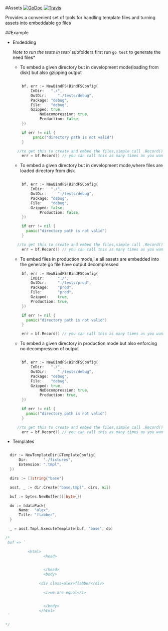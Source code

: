 #Assets
[![GoDoc](http://img.shields.io/badge/go-documentation-blue.svg?style=flat-square)](http://godoc.org/github.com/influx6/assets)
[![Travis](https://travis-ci.org/influx6/assets.svg?branch=master)](https://travis-ci.org/influx6/assets)

Provides a convenient set of tools for handling template files and turning assets into embeddable go files

##Example

  - Emdedding
  
       *Note to run the tests in test/* subfolders first run `go test` to generate the need files*

    - To embed a given directory but in development mode(loading from disk) but also gzipping output
    ```go

    	bf, err := NewBindFS(BindFSConfig{
    		InDir:   "./",
    		OutDir:     "./tests/debug",
    		Package: "debug",
    		File:    "debug",
    		Gzipped: true,
                NoDecompression: true,
                Production: false,
    	})

    	if err != nil {
             panic("directory path is not valid")
    	}

      //to get this to create and embed the files,simple call .Record()
    	err = bf.Record() // you can call this as many times as you want to update go file

    ```

    - To embed a given directory but in development mode,where files are loaded directory from disk
    ```go

    	bf, err := NewBindFS(BindFSConfig{
    		InDir:   "./",
    		OutDir:     "./tests/debug",
    		Package: "debug",
    		File:    "debug",
    		Gzipped: false,
                Production: false,
    	})

    	if err != nil {
          panic("directory path is not valid")
    	}

      //to get this to create and embed the files,simple call .Record()
    	err = bf.Record() // you can call this as many times as you want to update go file

    ```

    - To embed files in production mode,i.e all assets are embedded into the generate go file have output decompressed

    ```go
    	bf, err := NewBindFS(BindFSConfig{
    		InDir:      "./",
    		OutDir:     "./tests/prod",
    		Package:    "prod",
    		File:       "prod",
    		Gzipped:    true,
    		Production: true,
    	})

    	if err != nil {
          panic("directory path is not valid")
    	}

    	err = bf.Record() // you can call this as many times as you want to update go file

    ```

    - To embed a given directory in production mode but also enforcing no decompression of output
    ```go

    	bf, err := NewBindFS(BindFSConfig{
    		InDir:   "./",
    		OutDir:     "./tests/debug",
    		Package: "debug",
    		File:    "debug",
    		Gzipped: true,
                NoDecompression: true,
                Production: true,
    	})

    	if err != nil {
          panic("directory path is not valid")
    	}

      //to get this to create and embed the files,simple call .Record()
    	err = bf.Record() // you can call this as many times as you want to update go file

    ```

  - Templates
  ```go

	dir := NewTemplateDir(&TemplateConfig{
		Dir:       "./fixtures",
		Extension: ".tmpl",
	})

	dirs := []string{"base"}

	asst, _ := dir.Create("base.tmpl", dirs, nil)

	buf := bytes.NewBuffer([]byte{})

	do := &dataPack{
		Name:  "alex",
		Title: "flabber",
	}

	_ = asst.Tmpl.ExecuteTemplate(buf, "base", do)

  /*
   buf => `

            <html>
                   <head>


                   </head>
                   <body>

                 <div class=alex>flabber</div>

                   <i>we are equal</i>


                   </body>
                 </html>
   `

  */

  ```
